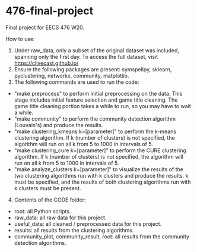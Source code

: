 # 476-final-project
Final project for EECS 476 W20.

How to use:
1. Under raw_data, only a subset of the original dataset was included, spanning only the first day. To access the full dataset, visit https://clivecast.github.io/
2. Ensure the following packages are present: symspellpy, sklearn, pyclustering, networkx, community, matplotlib.
3. The following commands are used to run the code:
* "make preprocess" to perform initial preprocessing on the data. This stage includes initial feature selection and game title cleaning. The game title cleaning portion takes a while to run, so you may have to wait a while.
* "make community" to perform the community detection algorithm (Louvain's) and produce the results.
* "make clustering_kmeans k=[parameter]" to perform the k-means clustering algorithm. If k (number of clusters) is not specified, the algorithm will run on all k from 5 to 1000 in intervals of 5.
* "make clustering_cure k=[parameter]" to perform the CURE clustering algorithm. If k (number of clusters) is not specified, the algorithm will run on all k from 5 to 1000 in intervals of 5.
* "make analyze_clusters k=[parameter]" to visualize the results of the two clustering algorithms run with k clusters and produce the results. k must be specified, and the results of both clustering algorithms run with k clusters must be present.
4. Contents of the CODE folder:
* root: all Python scripts.
* raw_data: all raw data for this project.
* useful_data: all cleaned / preprocessed data for this project.
* results: all results from the clustering algorithms.
* community_plot, community_result, root: all results from the community detection algorithms.

